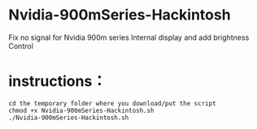 # Nvidia-900mSeries-Hackintosh
Fix no signal for Nvidia 900m series Internal display and add brightness Control

# instructions： 
  	cd the temporary folder where you download/put the script
  	chmod +x Nvidia-900mSeries-Hackintosh.sh
  	./Nvidia-900mSeries-Hackintosh.sh

